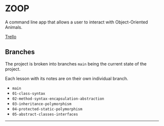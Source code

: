 # ZOOP

A command line app that allows a user to interact with Object-Oriented Animals.

[Trello](https://app.mural.co/t/nology9400/m/nology9400/1655728071636/da724e6e5578f13ba1a7b21fe56681a64c9d606a?sender=u8c6e1ccb69fb91445cd51551)

## Branches

The project is broken into branches `main` being the current state of the project. 

Each lesson with its notes are on their own individual branch.

- `main` 
- `01-class-syntax`
- `02-method-syntax-encapsulation-abstraction`
- `03-inheritance-polymorphism`
- `04-protected-static-polymorphism`
- `05-abstract-classes-interfaces`


---